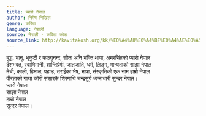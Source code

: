 ```yaml
---
title: प्यारो नेपाल
author: निमेष निखिल
genre: कविता
language: नेपाली
source: नेपाली - कविता कोश
source_link: http://kavitakosh.org/kk/%E0%A4%A8%E0%A4%BF%E0%A4%AE%E0%A5%87%E0%A4%B7_%E0%A4%A8%E0%A4%BF%E0%A4%96%E0%A4%BF%E0%A4%B2
---
```


बुद्ध, भानु, भृकुटी र फाल्गुनन्द, सीता अनि भक्ति थापा, अमरसिंहको प्यारो नेपाल  
देशभक्त, स्वाभिमानी, शान्तिप्रेमी, जातजाति, धर्म, लिङ्ग, मान्यताको साझा नेपाल  
मेची, काली, हिमाल, पहाड, तराईका भेष, भाषा, संस्कृतिको एक नाम हाम्रो नेपाल  
वीरताको गाथा कोरी संसारकै शिरमाथि चन्द्रसूर्य ध्वजाधारी सुन्दर नेपाल।  
प्यारो नेपाल  
साझा नेपाल  
हाम्रो नेपाल  
सुन्दर नेपाल।

